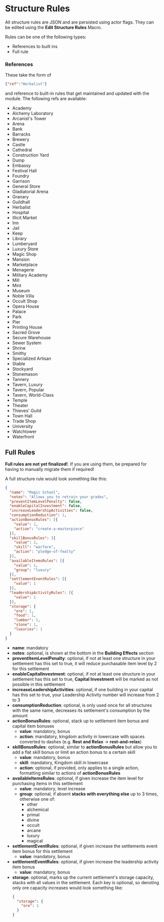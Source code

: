 # Structure Rules

All structure rules are JSON and are persisted using actor flags. They can be edited using the **Edit Structure Rules** Macro. 

Rules can be one of the following types:

* References to built ins
* Full rule

### References

These take the form of 

```json
{"ref":"Herbalist"}
```

and reference to built-in rules that get maintained and updated with the module. The following refs are available:

* Academy
* Alchemy Laboratory
* Arcanist's Tower
* Arena
* Bank
* Barracks
* Brewery
* Castle
* Cathedral
* Construction Yard
* Dump
* Embassy
* Festival Hall
* Foundry
* Garrison
* General Store
* Gladiatorial Arena
* Granary
* Guildhall
* Herbalist
* Hospital
* Illicit Market
* Inn
* Jail
* Keep
* Library
* Lumberyard
* Luxury Store
* Magic Shop
* Mansion
* Marketplace
* Menagerie
* Military Academy
* Mill
* Mint
* Museum
* Noble Villa
* Occult Shop
* Opera House
* Palace
* Park
* Pier
* Printing House
* Sacred Grove
* Secure Warehouse
* Sewer System
* Shrine
* Smithy
* Specialized Artisan
* Stable
* Stockyard
* Stonemason
* Tannery
* Tavern, Luxury
* Tavern, Popular
* Tavern, World-Class
* Temple
* Theater
* Thieves' Guild
* Town Hall
* Trade Shop
* University
* Watchtower
* Waterfront

## Full Rules

**Full rules are not yet finalized!**. If you are using them, be prepared for having to manually migrate them if required!

A full structure rule would look something like this: 

```json
{
  "name": "Magic School", 
  "notes": "Allows you to retrain your grades",
  "preventItemLevelPenalty": false,
  "enableCapitalInvestment": false,
  "increaseLeadershipActivities": false,
  "consumptionReduction": 1,
  "actionBonusRules": [{
    "value": 1,
    "action": "create-a-masterpiece"
  }],
  "skillBonusRules": [{
    "value": 2,
    "skill": "warfare",
    "action": "pledge-of-fealty"
  }],
  "availableItemsRules": [{
    "value": 1,
    "group": "luxury"
  }],
  "settlementEventRules": [{
    "value": 1
  }],
  "leadershipActivityRules": [{
    "value": 1
  }],
  "storage": {
    "ore": 1,
    "food": 1,
    "lumber": 1,
    "stone": 1,
    "luxuries": 1
  }
}
```

* **name**: mandatory
* **notes**: optional, is shown at the bottom in the **Building Effects** section
* **preventItemLevelPenalty**: optional, if not at least one structure in your settlement has this set to true, it will reduce purchasable item level by 2 for this settlement
* **enableCapitalInvestment**: optional, if not at least one structure in your settlement has this set to true, **Capital Investment** will be marked as not possible in this settlement
* **increaseLeadershipActivities**: optional, if one building in your capital has this set to true, your Leadership Activity number will increase from 2 to 3
* **consumptionReduction**: optional, is only used once for all structures with the same name, decreases its settlement's consumption by the amount
* **actionBonusRules**: optional, stack up to settlement item bonus and capital item bonuses
  * **value**: mandatory, bonus
  * **action**: mandatory, kingdom activity in lowercase with spaces converted to dashes (e.g. **Rest and Relax** -> **rest-and-relax**)
* **skillBonusRules**: optional, similar to **actionBonusRules** but allow you to add a flat skill bonus or limit an action bonus to a certain skill
  * **value**: mandatory, bonus
  * **skill**: mandatory, Kingdom skill in lowercase
  * **action**: optional, if provided, only applies to a single action, formatting similar to actions of **actionBonusRules**
* **availableItemsRules**: optional, if given increase the item level for purchasing items in this settlement
  * **value**: mandatory, level increase
  * **group**: optional, if absent **stacks with everything else** up to 3 times, otherwise one of:
    * other
    * alchemical
    * primal
    * divine
    * occult
    * arcane
    * luxury
    * magical
* **settlementEventRules**: optional, if given increase the settlements event item bonus for this settlement
  * **value**: mandatory, bonus
* **settlementEventRules**: optional, if given increase the leadership activity item bonus
  * **value**: mandatory, bonus
* **storage**: optional, marks up the current settlement's storage capacity, stacks with all values in the settlement. Each key is optional, so denoting only ore capacity increases would look something like:
  ```json
  {
    "storage": {
      "ore": 1
    }
  }
  ```

